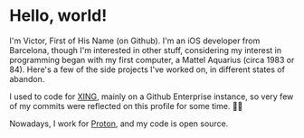# Hello, world!

I'm Victor, First of His Name (on Github). I'm an iOS developer from Barcelona, though I'm interested in other stuff, considering my interest in programming began with my first computer, a Mattel Aquarius (circa 1983 or 84). Here's a few of the side projects I've worked on, in different states of abandon.

I used to code for [XING](https://github.com/xing), mainly on a Github Enterprise instance, so very few of my commits were reflected on this profile for some time. 🤷🏽

Nowadays, I work for [Proton](https://proton.me), and my code is open source.
